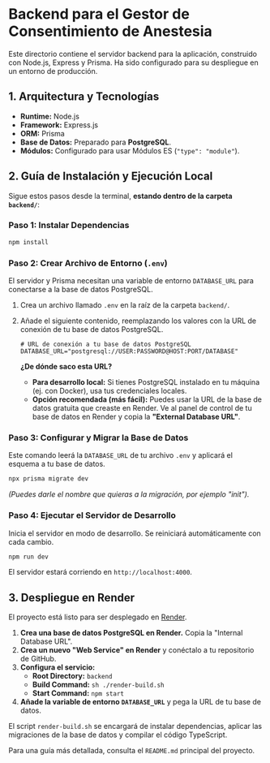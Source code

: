 # Backend para el Gestor de Consentimiento de Anestesia

Este directorio contiene el servidor backend para la aplicación, construido con Node.js, Express y Prisma. Ha sido configurado para su despliegue en un entorno de producción.

## 1. Arquitectura y Tecnologías

- **Runtime:** Node.js
- **Framework:** Express.js
- **ORM:** Prisma
- **Base de Datos:** Preparado para **PostgreSQL**.
- **Módulos:** Configurado para usar Módulos ES (`"type": "module"`).

## 2. Guía de Instalación y Ejecución Local

Sigue estos pasos desde la terminal, **estando dentro de la carpeta `backend/`**:

### Paso 1: Instalar Dependencias
```bash
npm install
```

### Paso 2: Crear Archivo de Entorno (`.env`)
El servidor y Prisma necesitan una variable de entorno `DATABASE_URL` para conectarse a la base de datos PostgreSQL.

1.  Crea un archivo llamado `.env` en la raíz de la carpeta `backend/`.
2.  Añade el siguiente contenido, reemplazando los valores con la URL de conexión de tu base de datos PostgreSQL.

    ```
    # URL de conexión a tu base de datos PostgreSQL
    DATABASE_URL="postgresql://USER:PASSWORD@HOST:PORT/DATABASE"
    ```

    **¿De dónde saco esta URL?**
    -   **Para desarrollo local:** Si tienes PostgreSQL instalado en tu máquina (ej. con Docker), usa tus credenciales locales.
    -   **Opción recomendada (más fácil):** Puedes usar la URL de la base de datos gratuita que creaste en Render. Ve al panel de control de tu base de datos en Render y copia la **"External Database URL"**.

### Paso 3: Configurar y Migrar la Base de Datos
Este comando leerá la `DATABASE_URL` de tu archivo `.env` y aplicará el esquema a tu base de datos.
```bash
npx prisma migrate dev
```
*(Puedes darle el nombre que quieras a la migración, por ejemplo "init").*

### Paso 4: Ejecutar el Servidor de Desarrollo
Inicia el servidor en modo de desarrollo. Se reiniciará automáticamente con cada cambio.
```bash
npm run dev
```
El servidor estará corriendo en `http://localhost:4000`.


## 3. Despliegue en Render

El proyecto está listo para ser desplegado en [Render](https://render.com/).

1.  **Crea una base de datos PostgreSQL en Render.** Copia la "Internal Database URL".
2.  **Crea un nuevo "Web Service" en Render** y conéctalo a tu repositorio de GitHub.
3.  **Configura el servicio:**
    - **Root Directory:** `backend`
    - **Build Command:** `sh ./render-build.sh`
    - **Start Command:** `npm start`
4.  **Añade la variable de entorno `DATABASE_URL`** y pega la URL de tu base de datos.

El script `render-build.sh` se encargará de instalar dependencias, aplicar las migraciones de la base de datos y compilar el código TypeScript.

Para una guía más detallada, consulta el `README.md` principal del proyecto.